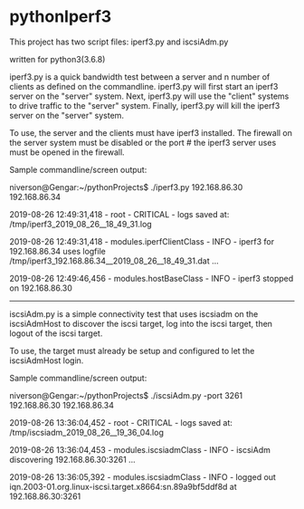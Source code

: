 # pythonIperf3

This project has two script files: iperf3.py and iscsiAdm.py

written for python3(3.6.8)


iperf3.py is a quick bandwidth test between a server and n number of clients as defined on the commandline. 
iperf3.py will first start an iperf3 server on the "server" system. 
Next, iperf3.py will use the "client" systems to drive traffic to the "server" system.
Finally, iperf3.py will kill the iperf3 server on the "server" system.

To use, the server and the clients must have iperf3 installed. The firewall on the server system must be disabled 
or the port # the iperf3 server uses must be opened in the firewall.

Sample commandline/screen output:

niverson@Gengar:~/pythonProjects$ ./iperf3.py 192.168.86.30 192.168.86.34

2019-08-26 12:49:31,418 -                      root - CRITICAL - logs saved at: /tmp/iperf3_2019_08_26__18_49_31.log

2019-08-26 12:49:31,418 -  modules.iperfClientClass -     INFO - iperf3 for 192.168.86.34 uses logfile /tmp/iperf3_192.168.86.34__2019_08_26__18_49_31.dat
...

2019-08-26 12:49:46,456 -     modules.hostBaseClass -     INFO - iperf3 stopped on 192.168.86.30


_________________________________________________________________________________________________________________


iscsiAdm.py is a simple connectivity test that uses iscsiadm on the iscsiAdmHost to discover the iscsi target, 
log into the iscsi target, then logout of the iscsi target. 

To use, the target must already be setup and configured to let the iscsiAdmHost login.

Sample commandline/screen output:

niverson@Gengar:~/pythonProjects$ ./iscsiAdm.py -port 3261 192.168.86.30 192.168.86.34

2019-08-26 13:36:04,452 -                      root - CRITICAL - logs saved at: /tmp/iscsiadm_2019_08_26__19_36_04.log

2019-08-26 13:36:04,453 -     modules.iscsiadmClass -     INFO - iscsiAdm discovering 192.168.86.30:3261
...

2019-08-26 13:36:05,392 -     modules.iscsiadmClass -     INFO - logged out iqn.2003-01.org.linux-iscsi.target.x8664:sn.89a9bf5ddf8d at 192.168.86.30:3261

